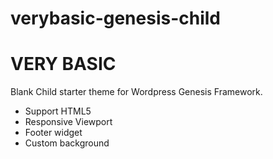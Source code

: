 # verybasic-genesis-child
<h1>VERY BASIC</h1>

Blank Child starter theme for Wordpress Genesis Framework.

- Support HTML5
- Responsive Viewport
- Footer widget
- Custom background

